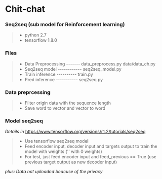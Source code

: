 # Chit-chat

### Seq2seq (sub model for Reinforcement learning)
> - python 2.7
> - tensorflow 1.8.0

### Files
> - Data Preprocessing ------- data_preprocess.py data/data_ch.py
> - Seq2seq model ------------ seq2seq_model.py
> - Train inference ---------- train.py
> - Pred inference ----------- seq2seq.py

### Data preprcessing
> - Filter origin data with the sequence length 
> - Save word to vector and vector to word

### Model seq2seq
_Details in_ https://www.tensorflow.org/versions/r1.2/tutorials/seq2seq
> - Use tensorflow seq2seq model
> - Feed encoder input, decoder input and targets output to train the model with weights ('<pad>' with 0 weights)
> - For test, just feed encoder input and feed_previous == True (use previous target output as new decoder input)

*plus: Data not uploaded beacuse of the privacy*
